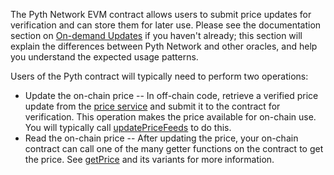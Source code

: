 
The Pyth Network EVM contract allows users to submit price updates for verification and can store them for later use.
Please see the documentation section on [On-demand Updates](https://docs.pyth.network/pythnet-price-feeds/on-demand) if you haven't already;
this section will explain the differences between Pyth Network and other oracles, and help you understand the expected usage patterns.

Users of the Pyth contract will typically need to perform two operations:

* Update the on-chain price -- In off-chain code, retrieve a verified price update from the
  [price service](../price-service/introduction) and submit it to the contract
  for verification. This operation makes the price available for on-chain use.
  You will typically  call [updatePriceFeeds](update-price-feeds) to do this.  
* Read the on-chain price -- After updating the price, your on-chain contract can call one of the
  many getter functions on the contract to get the price. See [getPrice](get-price) and its variants 
  for more information.
 